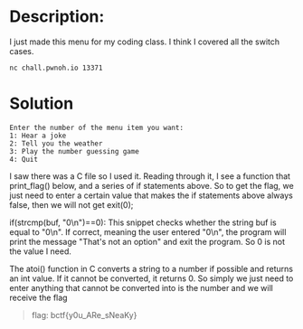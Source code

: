# Description:

I just made this menu for my coding class. I think I covered all the switch cases.
```
nc chall.pwnoh.io 13371
```

# Solution
```
Enter the number of the menu item you want:
1: Hear a joke
2: Tell you the weather
3: Play the number guessing game
4: Quit
```

I saw there was a C file so I used it. Reading through it, I see a function that print_flag() below, and a series of if statements above. So to get the flag, we just need to enter a certain value that makes the if statements above always false, then we will not get exit(0);

if(strcmp(buf, "0\n")==0): This snippet checks whether the string buf is equal to "0\n". If correct, meaning the user entered "0\n", the program will print the message "That's not an option" and exit the program. So 0 is not the value I need.

The atoi() function in C converts a string to a number if possible and returns an int value. If it cannot be converted, it returns 0. So simply we just need to enter anything that cannot be converted into is the number and we will receive the flag

> flag: bctf{y0u_ARe_sNeaKy}
